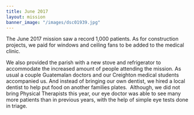 ```yaml
---
title: June 2017
layout: mission
banner_image: "/images/dsc01939.jpg"
---
```


The June 2017 mission saw a record 1,000 patients. As for construction projects, we paid for windows and ceiling fans to be added to the medical clinic. 

We also provided the parish with a new stove and refrigerator to accommodate the increased amount of people attending the mission. As usual a couple Guatemalan doctors and our Creighton medical students accompanied us. And instead of bringing our own dentist, we hired a local dentist to help put food on another families plates.&nbsp; Although, we did not bring Physical Therapists this year, our eye doctor was able to see many more patients than in previous years, with the help of simple eye tests done in triage.